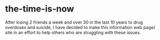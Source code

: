 # the-time-is-now
After losing 2 friends a week and over 30 in the last 10 years to drug overdoses and suicide, I have decided to make this information web page/ site in an effort to help others who are struggling with these issues.
